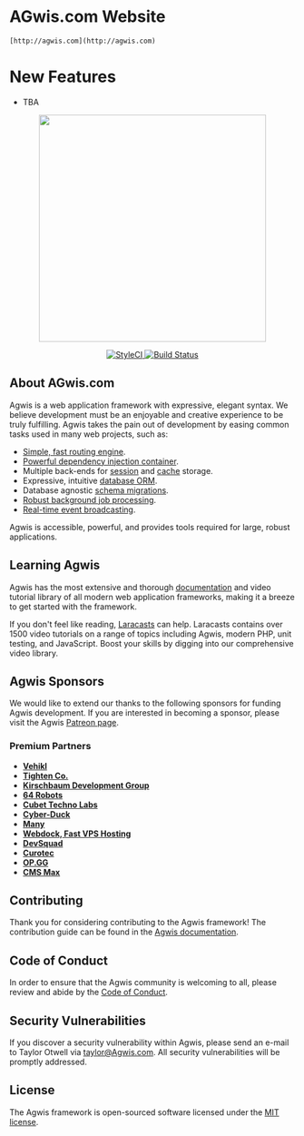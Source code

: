# AGwis.com Website
`[http://agwis.com](http://agwis.com)`

# New Features
- TBA

<p align="center">
    <a href="https://agwis.com" target="_blank">
        <img src="https://raw.githubusercontent.com/Agwis/art/master/logo-lockup/5%20SVG/2%20CMYK/1%20Full%20Color/Agwis-logolockup-cmyk-red.svg" width="400">
    </a>
</p>

<p align="center">
    <a href="https://github.styleci.io/repos/276014374">
        <img alt="StyleCI" src="https://github.styleci.io/repos/276014374/shield?branch=master">
    </a>
    <a href="https://travis-ci.org/Agwis/framework">
        <img src="https://travis-ci.org/Agwis/framework.svg" alt="Build Status">
    </a>
</p>

## About AGwis.com

Agwis is a web application framework with expressive, elegant syntax. We believe development must be an enjoyable and creative experience to be truly fulfilling. Agwis takes the pain out of development by easing common tasks used in many web projects, such as:

- [Simple, fast routing engine](https://Agwis.com/docs/routing).
- [Powerful dependency injection container](https://Agwis.com/docs/container).
- Multiple back-ends for [session](https://Agwis.com/docs/session) and [cache](https://Agwis.com/docs/cache) storage.
- Expressive, intuitive [database ORM](https://Agwis.com/docs/eloquent).
- Database agnostic [schema migrations](https://Agwis.com/docs/migrations).
- [Robust background job processing](https://Agwis.com/docs/queues).
- [Real-time event broadcasting](https://Agwis.com/docs/broadcasting).

Agwis is accessible, powerful, and provides tools required for large, robust applications.

## Learning Agwis

Agwis has the most extensive and thorough [documentation](https://Agwis.com/docs) and video tutorial library of all modern web application frameworks, making it a breeze to get started with the framework.

If you don't feel like reading, [Laracasts](https://laracasts.com) can help. Laracasts contains over 1500 video tutorials on a range of topics including Agwis, modern PHP, unit testing, and JavaScript. Boost your skills by digging into our comprehensive video library.

## Agwis Sponsors

We would like to extend our thanks to the following sponsors for funding Agwis development. If you are interested in becoming a sponsor, please visit the Agwis [Patreon page](https://patreon.com/taylorotwell).

### Premium Partners

- **[Vehikl](https://vehikl.com/)**
- **[Tighten Co.](https://tighten.co)**
- **[Kirschbaum Development Group](https://kirschbaumdevelopment.com)**
- **[64 Robots](https://64robots.com)**
- **[Cubet Techno Labs](https://cubettech.com)**
- **[Cyber-Duck](https://cyber-duck.co.uk)**
- **[Many](https://www.many.co.uk)**
- **[Webdock, Fast VPS Hosting](https://www.webdock.io/en)**
- **[DevSquad](https://devsquad.com)**
- **[Curotec](https://www.curotec.com/services/technologies/Agwis/)**
- **[OP.GG](https://op.gg)**
- **[CMS Max](https://www.cmsmax.com/)**

## Contributing

Thank you for considering contributing to the Agwis framework! The contribution guide can be found in the [Agwis documentation](https://Agwis.com/docs/contributions).

## Code of Conduct

In order to ensure that the Agwis community is welcoming to all, please review and abide by the [Code of Conduct](https://Agwis.com/docs/contributions#code-of-conduct).

## Security Vulnerabilities

If you discover a security vulnerability within Agwis, please send an e-mail to Taylor Otwell via [taylor@Agwis.com](mailto:taylor@Agwis.com). All security vulnerabilities will be promptly addressed.

## License

The Agwis framework is open-sourced software licensed under the [MIT license](https://opensource.org/licenses/MIT).
